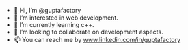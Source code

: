 - 👋 Hi, I’m @guptafactory
- 👀 I’m interested in web development.
- 🌱 I’m currently learning c++.
- 💞️ I’m looking to collaborate on development aspects.
- 📫 You can reach me by www.linkedin.com/in/guptafactory

<!---
guptafactory/guptafactory is a ✨ special ✨ repository because its `README.md` (this file) appears on your GitHub profile.
You can click the Preview link to take a look at your changes.
--->
